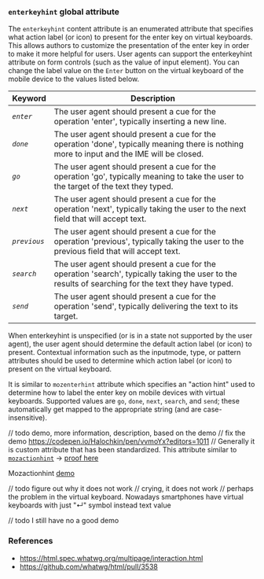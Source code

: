 ### `enterkeyhint` global attribute

The `enterkeyhint` content attribute is an enumerated attribute that specifies what action label (or icon) to present for the enter key 
on virtual keyboards.<br> 
This allows authors to customize the presentation of the enter key in order to make it more helpful for users.
User agents can support the enterkeyhint attribute on form controls (such as the value of input element).
You can change the label value on the `Enter` button on the virtual keyboard of the mobile device to the values listed below.

<table><thead><tr><th> Keyword
     </th><th> Description
   </th></tr></thead><tbody><tr><td><dfn id="attr-enterkeyhint-keyword-enter"><code>enter</code></dfn>
     </td><td>The user agent should present a cue for the operation 'enter', typically
     inserting a new line.
    </td></tr><tr><td><dfn id="attr-enterkeyhint-keyword-done"><code>done</code></dfn>
     </td><td>The user agent should present a cue for the operation 'done', typically
     meaning there is nothing more to input and the IME will be closed.
    </td></tr><tr><td><dfn id="attr-enterkeyhint-keyword-go"><code>go</code></dfn>
     </td><td> The user agent should present a cue for the operation 'go', typically
     meaning to take the user to the target of the text they typed.
    </td></tr><tr><td><dfn id="attr-enterkeyhint-keyword-next"><code>next</code></dfn>
     </td><td>The user agent should present a cue for the operation 'next', typically
     taking the user to the next field that will accept text.
    </td></tr><tr><td><dfn id="attr-enterkeyhint-keyword-previous"><code>previous</code></dfn>
     </td><td>The user agent should present a cue for the operation 'previous', typically
     taking the user to the previous field that will accept text.
    </td></tr><tr><td><dfn id="attr-enterkeyhint-keyword-search"><code>search</code></dfn>
     </td><td>The user agent should present a cue for the operation 'search', typically
     taking the user to the results of searching for the text they have typed.
    </td></tr><tr><td><dfn id="attr-enterkeyhint-keyword-send"><code>send</code></dfn>
     </td><td> The user agent should present a cue for the operation 'send', typically
     delivering the text to its target.
  </td></tr></tbody></table>

When enterkeyhint is unspecified (or is in a state not supported by the user agent), the user agent should determine the
default action label (or icon) to present. Contextual information such as the inputmode, type, or pattern attributes should be
used to determine which action label (or icon) to present on the virtual keyboard.

It is similar to `mozenterhint` attribute which specifies an "action hint" used to determine how to label the enter key on mobile devices with virtual keyboards. Supported values are `go`, `done`, `next`, `search`, and `send`; these automatically get mapped to the appropriate string (and are case-insensitive).

// todo demo, more information, description, based on the demo
// fix the demo https://codepen.io/Halochkin/pen/vvmoYx?editors=1011
// Generally it is custom attribute that has been standardized. This attribute similar to  [`mozactionhint`](https://developer.mozilla.org/en-US/docs/Web/HTML/Element/input#Using_mozactionhint_on_Firefox_mobile) -> [proof here](https://github.com/whatwg/html/pull/3538#issuecomment-371011876) <br>

Mozactionhint [demo](https://robertnyman.com/html5/forms/styling.html) 

// todo figure out why it does not work
// crying, it does not work
// perhaps the problem in the virtual keyboard. Nowadays smartphones have virtual keyboards with just "↵" symbol instead text value

// todo I still have no a good demo





### References
* https://html.spec.whatwg.org/multipage/interaction.html
* https://github.com/whatwg/html/pull/3538
